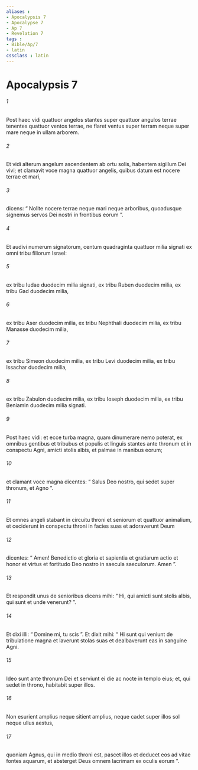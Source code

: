 ```yaml
---
aliases : 
- Apocalypsis 7
- Apocalypse 7
- Ap 7
- Revelation 7
tags : 
- Bible/Ap/7
- latin
cssclass : latin
---
```


# Apocalypsis 7

###### 1
Post haec vidi quattuor angelos stantes super quattuor angulos terrae tenentes quattuor ventos terrae, ne flaret ventus super terram neque super mare neque in ullam arborem. 
###### 2
Et vidi alterum angelum ascendentem ab ortu solis, habentem sigillum Dei vivi; et clamavit voce magna quattuor angelis, quibus datum est nocere terrae et mari, 
###### 3
dicens: “ Nolite nocere terrae neque mari neque arboribus, quoadusque signemus servos Dei nostri in frontibus eorum ”. 
###### 4
Et audivi numerum signatorum, centum quadraginta quattuor milia signati ex omni tribu filiorum Israel: 
###### 5
ex tribu Iudae duodecim milia signati, ex tribu Ruben duodecim milia, ex tribu Gad duodecim milia, 
###### 6
ex tribu Aser duodecim milia, ex tribu Nephthali duodecim milia, ex tribu Manasse duodecim milia, 
###### 7
ex tribu Simeon duodecim milia, ex tribu Levi duodecim milia, ex tribu Issachar duodecim milia, 
###### 8
ex tribu Zabulon duodecim milia, ex tribu Ioseph duodecim milia, ex tribu Beniamin duodecim milia signati.
###### 9
Post haec vidi: et ecce turba magna, quam dinumerare nemo poterat, ex omnibus gentibus et tribubus et populis et linguis stantes ante thronum et in conspectu Agni, amicti stolis albis, et palmae in manibus eorum; 
###### 10
et clamant voce magna dicentes: “ Salus Deo nostro, qui sedet super thronum, et Agno ”.
###### 11
Et omnes angeli stabant in circuitu throni et seniorum et quattuor animalium, et ceciderunt in conspectu throni in facies suas et adoraverunt Deum 
###### 12
dicentes: “ Amen! Benedictio et gloria et sapientia et gratiarum actio et honor et virtus et fortitudo Deo nostro in saecula saeculorum. Amen ”.
###### 13
Et respondit unus de senioribus dicens mihi: “ Hi, qui amicti sunt stolis albis, qui sunt et unde venerunt? ”. 
###### 14
Et dixi illi: “ Domine mi, tu scis ”. Et dixit mihi: “ Hi sunt qui veniunt de tribulatione magna et laverunt stolas suas et dealbaverunt eas in sanguine Agni. 
###### 15
Ideo sunt ante thronum Dei et serviunt ei die ac nocte in templo eius; et, qui sedet in throno, habitabit super illos. 
###### 16
Non esurient amplius neque sitient amplius, neque cadet super illos sol neque ullus aestus, 
###### 17
quoniam Agnus, qui in medio throni est, pascet illos et deducet eos ad vitae fontes aquarum, et absterget Deus omnem lacrimam ex oculis eorum ”.
